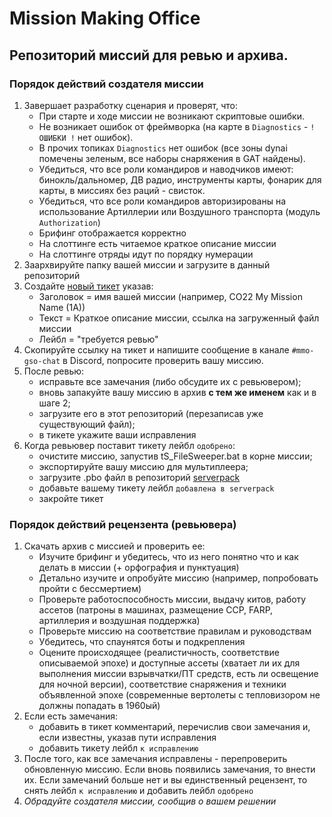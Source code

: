 # Mission Making Office

Репозиторий миссий для ревью и архива.
---

### Порядок действий создателя миссии
1. Завершает разработку сценария и проверят, что:
    - При старте и ходе миссии не возникают скриптовые ошибки.
    - Не возникает ошибок от фреймворка (на карте в `Diagnostics` - `! ОШИБКИ !` нет ошибок).
    - В прочих топиках `Diagnostics` нет ошибок (все зоны dynai помечены зеленым, все наборы снаряжения в GAT найдены).
    - Убедиться, что все роли командиров и наводчиков имеют: бинокль/дальномер, ДВ радио, инструменты карты, фонарик для карты, в миссиях без раций - свисток.
    - Убедиться, что все роли командиров авторизированы на использование Артиллерии или Воздушного транспорта (модуль `Authorization`)
    - Брифинг отображается корректно
    - На слоттинге есть читаемое краткое описание миссии
    - На слоттинге отряды идут по порядку нумерации
2. Заархвируйте папку вашей миссии и загрузите в данный репозиторий
3. Создайте [новый тикет](https://github.com/TacticalShift/mmo/issues/new?assignees=&labels=требуется+ревью&projects=&template=ревью.md&title=COXX_YourMissionName) указав:
    - Заголовок = имя вашей миссии (например, CO22 My Mission Name (1A))
    - Текст = Краткое описание миссии, ссылка на загруженный файл миссии
    - Лейбл = "требуется ревью"
4. Скопируйте ссылку на тикет и напишите сообщение в канале `#mmo-gso-chat` в Discord, попросите проверить вашу миссию.
5. После ревью:
    - исправьте все замечания (либо обсудите их с ревьювером);
    - вновь запакуйте вашу миссию в архив **с тем же именем** как и в шаге 2;
    - загрузите его в этот репозиторий (перезаписав уже существующий файл);
    - в тикете укажите ваши исправления
6. Когда ревьювер поставит тикету лейбл `одобрено`:
    - очистите миссию, запустив tS_FileSweeper.bat в корне миссии;
    - экспортируйте вашу миссию для мультиплеера;
    - загрузите .pbo файл в репозиторий [serverpack](https://github.com/TacticalShift/serverpack/tree/main/MPMissions)
    - добавьте вашему тикету лейбл `добавлена в serverpack`
    - закройте тикет
  
### Порядок действий рецензента (ревьювера)
1. Скачать архив с миссией и проверить ее:
    - Изучите брифинг и убедитесь, что из него понятно что и как делать в миссии (+ орфография и пунктуация)
    - Детально изучите и опробуйте миссию (например, попробовать пройти с бессмертием)
    - Проверьте работоспособность миссии, выдачу китов, работу ассетов (патроны в машинах, размещение CCP, FARP, артиллерия и воздушная поддержка)
    - Проверьте миссию на соответствие правилам и руководствам
    - Убедитесь, что спаунятся боты и подкрепления
    - Оцените происходящее (реалистичность, соответствие описываемой эпохе) и доступные ассеты (хватает ли их для выполнения миссии взрывчатки/ПТ средств, есть ли освещение для ночной версии), соответствие снаряжения и техники объявленной эпохе (современные вертолеты с тепловизором не должны попадать в 1960ый)
2. Если есть замечания:
    - добавить в тикет комментарий, перечислив свои замечания и, если известны, указав пути исправления
    - добавить тикету лейбл `к исправлению`
3. После того, как все замечания исправлены - перепроверить обновленную миссию. Если вновь появились замечания, то внести их. Если замечаний больше нет и вы единственный рецензент, то снять лейбл `к исправлению` и добавить лейбл `одобрено`
4. *Обрадуйте создателя миссии, сообщив о вашем решении*
